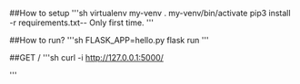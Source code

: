 ##How to setup
'''sh
virtualenv my-venv
. my-venv/bin/activate
pip3 install -r requirements.txt-- Only first time.
'''

##How to run?
'''sh
FLASK_APP=hello.py flask run
'''

##GET /
'''sh
curl -i http://127.0.0.1:5000/

'''

